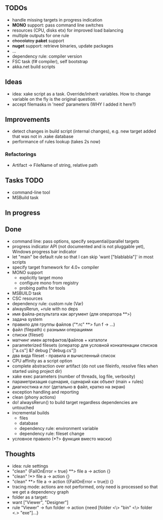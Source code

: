 ﻿## TODOs

  * handle missing targets in progress indication
  * __MONO__ support: pass command line switches
  * resources (CPU, disks etx) for improved load balancing
  * multiple outputs for one rule
  * ~~chocolatey~~ __paket__ support
  * __nuget__ support: retrieve binaries, update packages
  * ...
  * dependency rule: compiler version
  * FSC task (f# compiler), self bootstrap
  * akka.net build scripts

## Ideas
  * idea: xake script as a task. Override/inherit variables. How to change variable on the fly is the original question.
  * accept filemasks in 'need' parameters (WHY I added it here?)

## Improvements
  * detect changes in build script (internal changes), e.g. new target added that was not in .xake database
  * performance of rules lookup (takes 2s now)

### Refactorings
  * Artifact -> FileName of string, relative path


## Tasks TODO
  * command-line tool
  * MSBuild task

## In progress

## Done
 * command line: pass options, specify sequential/parallel targets
 * progress indicator API (not documented and is not pluggable yet), Windows progress bar indicator
 * let "main" be default rule so that I can skip 'want ["blablabla"]' in most scripts
 * specify target framework for 4.0+ compiler
 * MONO support
   * explicitly target mono
   * configure mono from registry
   * probing paths for tools
 * MSBUILD task
 * CSC resources
 * dependency rule: custom rule (Var)
 * alwaysRerun, +rule with no deps
 * имя файла-результата как аргумент (для оператора **>)
 * задача system
 * правило для группы файлов ("\*.rc" \*\*> fun f -> ...)
 * файл (filepath) с разными операциями
 * списки (fileset)
 * матчинг имен артефактов/файлов + каталоги
 * parameterized filesets (оператор для условной конкатенации списков ["a.cs"] &? debug ["debug.cs"])
 * два вида fileset - правила и вычисленный список
 * CPU affinity as a script option
 * complete abstraction over artifact (do not use fileinfo, resolve files when started using project dir)
 * xake exec parameters (number of threads, log file, verbosity)
 * параметризация сценария, сценарий как объект (main + rules)
 * диагностика и лог (детально в файл, кратко на экран)
 * exception handling and reporting
 * clean (phony actions)
 * do! alwaysRerun() to build target regardless dependencies are untouched
 * incremental builds
   * files
   * database
   * dependency rule: environment variable
   * dependency rule: fileset change
 * условное правило (*?> функция вместо маски)

## Thoughts
 * idea: rule settings
  * "clean" {FailOnError = true} \*\*> file a -> action {}
  * "clean" \!\*> file a -> action {}
  * "clean" \*\*> file a -> action ({FailOnError = true}) {}
 * tracing mode: actions are not performed, only need is processed so that we get a dependency graph
 * folder as a target:
  * want ["Viewer", "Designer"]
  * rule "Viewer" -> fun folder -> action {need [folder <\\> "bin" <\\> folder <.> "exe"]...}
